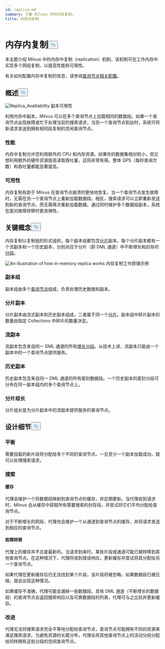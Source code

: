 ```yaml
---
id: replica.md
summary: 了解 Milvus 中的内存复制。
title: 内存内复制
---
```

<h1 id="In-Memory-Replica" class="common-anchor-header">内存内复制<button data-href="#In-Memory-Replica" class="anchor-icon" translate="no">
      <svg translate="no"
        aria-hidden="true"
        focusable="false"
        height="20"
        version="1.1"
        viewBox="0 0 16 16"
        width="16"
      >
        <path
          fill="#0092E4"
          fill-rule="evenodd"
          d="M4 9h1v1H4c-1.5 0-3-1.69-3-3.5S2.55 3 4 3h4c1.45 0 3 1.69 3 3.5 0 1.41-.91 2.72-2 3.25V8.59c.58-.45 1-1.27 1-2.09C10 5.22 8.98 4 8 4H4c-.98 0-2 1.22-2 2.5S3 9 4 9zm9-3h-1v1h1c1 0 2 1.22 2 2.5S13.98 12 13 12H9c-.98 0-2-1.22-2-2.5 0-.83.42-1.64 1-2.09V6.25c-1.09.53-2 1.84-2 3.25C6 11.31 7.55 13 9 13h4c1.45 0 3-1.69 3-3.5S14.5 6 13 6z"
        ></path>
      </svg>
    </button></h1><p>本主题介绍 Milvus 中的内存中复制（replication）机制，该机制可在工作内存中实现多个网段复制，以提高性能和可用性。</p>
<p>有关如何配置内存中复制的信息，请参阅<a href="/docs/zh/v2.4.x/configure_querynode.md#queryNodereplicas">查询节点相关配置</a>。</p>
<h2 id="Overview" class="common-anchor-header">概述<button data-href="#Overview" class="anchor-icon" translate="no">
      <svg translate="no"
        aria-hidden="true"
        focusable="false"
        height="20"
        version="1.1"
        viewBox="0 0 16 16"
        width="16"
      >
        <path
          fill="#0092E4"
          fill-rule="evenodd"
          d="M4 9h1v1H4c-1.5 0-3-1.69-3-3.5S2.55 3 4 3h4c1.45 0 3 1.69 3 3.5 0 1.41-.91 2.72-2 3.25V8.59c.58-.45 1-1.27 1-2.09C10 5.22 8.98 4 8 4H4c-.98 0-2 1.22-2 2.5S3 9 4 9zm9-3h-1v1h1c1 0 2 1.22 2 2.5S13.98 12 13 12H9c-.98 0-2-1.22-2-2.5 0-.83.42-1.64 1-2.09V6.25c-1.09.53-2 1.84-2 3.25C6 11.31 7.55 13 9 13h4c1.45 0 3-1.69 3-3.5S14.5 6 13 6z"
        ></path>
      </svg>
    </button></h2><p>
  
   <span class="img-wrapper"> <img translate="no" src="/docs/v2.4.x/assets/replica_availability.jpg" alt="Replica_Availiability" class="doc-image" id="replica_availiability" />
   </span> <span class="img-wrapper"> <span>副本可用性</span> </span></p>
<p>利用内存中副本，Milvus 可以在多个查询节点上加载相同的数据段。如果一个查询节点出现故障或忙于处理当前的搜索请求，当另一个查询节点到达时，系统可将新请求发送到拥有相同段复制的空闲查询节点。</p>
<h3 id="Performance" class="common-anchor-header">性能</h3><p>内存中复制允许您利用额外的 CPU 和内存资源。如果你的数据集相对较小，但又想利用额外的硬件资源提高读取吞吐量，这将非常有用。整体 QPS（每秒查询次数）和吞吐量都能显著提高。</p>
<h3 id="Availability" class="common-anchor-header">可用性</h3><p>内存复制有助于 Milvus 在查询节点崩溃时更快地恢复。当一个查询节点发生故障时，无需在另一个查询节点上重新加载数据段。相反，搜索请求可以立即重新发送到新的查询节点，而无需再次重新加载数据。通过同时维护多个数据段副本，系统在面对故障转移时更具弹性。</p>
<h2 id="Key-Concepts" class="common-anchor-header">关键概念<button data-href="#Key-Concepts" class="anchor-icon" translate="no">
      <svg translate="no"
        aria-hidden="true"
        focusable="false"
        height="20"
        version="1.1"
        viewBox="0 0 16 16"
        width="16"
      >
        <path
          fill="#0092E4"
          fill-rule="evenodd"
          d="M4 9h1v1H4c-1.5 0-3-1.69-3-3.5S2.55 3 4 3h4c1.45 0 3 1.69 3 3.5 0 1.41-.91 2.72-2 3.25V8.59c.58-.45 1-1.27 1-2.09C10 5.22 8.98 4 8 4H4c-.98 0-2 1.22-2 2.5S3 9 4 9zm9-3h-1v1h1c1 0 2 1.22 2 2.5S13.98 12 13 12H9c-.98 0-2-1.22-2-2.5 0-.83.42-1.64 1-2.09V6.25c-1.09.53-2 1.84-2 3.25C6 11.31 7.55 13 9 13h4c1.45 0 3-1.69 3-3.5S14.5 6 13 6z"
        ></path>
      </svg>
    </button></h2><p>内存复制以复制组的形式组织。每个副本组都包含<a href="https://milvus.io/docs/v2.1.x/glossary.md#Sharding">分片</a>副本。每个分片副本都有一个流副本和一个历史副本，分别对应于分片（即 DML 通道）中不断增长和封存的<a href="https://milvus.io/docs/v2.1.x/glossary.md#Segment">分段</a>。</p>
<p>
  
   <span class="img-wrapper"> <img translate="no" src="/docs/v2.4.x/assets/replica_group.png" alt="An illustration of how in-memory replica works" class="doc-image" id="an-illustration-of-how-in-memory-replica-works" />
   </span> <span class="img-wrapper"> <span>内存复制工作原理示例</span> </span></p>
<h3 id="Replica-group" class="common-anchor-header">副本组</h3><p>副本组由多个<a href="https://milvus.io/docs/v2.1.x/four_layers.md#Query-node">查询节点</a>组成，负责处理历史数据和副本。</p>
<h3 id="Shard-replica" class="common-anchor-header">分片副本</h3><p>分片副本由流式副本和历史副本组成，二者属于同一个<a href="https://milvus.io/blog/deep-dive-1-milvus-architecture-overview.md#Shard">分片</a>。副本组中碎片副本的数量由指定 Collections 中碎片的数量决定。</p>
<h3 id="Streaming-replica" class="common-anchor-header">流副本</h3><p>流副本包含来自同一 DML 通道的所有<a href="https://milvus.io/docs/v2.1.x/glossary.md#Segment">增长分段</a>。从技术上讲，流副本只能由一个副本中的一个查询节点提供服务。</p>
<h3 id="Historical-replica" class="common-anchor-header">历史副本</h3><p>历史副本包含来自同一 DML 通道的所有密封数据段。一个历史副本的密封分段可分布在同一副本组内的多个查询节点上。</p>
<h3 id="Shard-leader" class="common-anchor-header">分片组长</h3><p>分片组长是为分片副本中的流副本提供服务的查询节点。</p>
<h2 id="Design-Details" class="common-anchor-header">设计细节<button data-href="#Design-Details" class="anchor-icon" translate="no">
      <svg translate="no"
        aria-hidden="true"
        focusable="false"
        height="20"
        version="1.1"
        viewBox="0 0 16 16"
        width="16"
      >
        <path
          fill="#0092E4"
          fill-rule="evenodd"
          d="M4 9h1v1H4c-1.5 0-3-1.69-3-3.5S2.55 3 4 3h4c1.45 0 3 1.69 3 3.5 0 1.41-.91 2.72-2 3.25V8.59c.58-.45 1-1.27 1-2.09C10 5.22 8.98 4 8 4H4c-.98 0-2 1.22-2 2.5S3 9 4 9zm9-3h-1v1h1c1 0 2 1.22 2 2.5S13.98 12 13 12H9c-.98 0-2-1.22-2-2.5 0-.83.42-1.64 1-2.09V6.25c-1.09.53-2 1.84-2 3.25C6 11.31 7.55 13 9 13h4c1.45 0 3-1.69 3-3.5S14.5 6 13 6z"
        ></path>
      </svg>
    </button></h2><h3 id="Balance" class="common-anchor-header">平衡</h3><p>需要加载的新片段将分配给多个不同的查询节点。一旦至少一个副本加载成功，就可以处理搜索请求。</p>
<h3 id="Search" class="common-anchor-header">搜索</h3><h4 id="Cache" class="common-anchor-header">缓存</h4><p>代理会维护一个将数据段映射到查询节点的缓存，并定期更新。当代理收到请求时，Milvus 会从缓存中获取所有需要搜索的封存段，并尝试将它们平均分配给查询节点。</p>
<p>对于不断增长的网段，代理也会维护一个从通道到查询节点的缓存，并将请求发送到相应的查询节点。</p>
<h4 id="Failover" class="common-anchor-header">故障转移</h4><p>代理上的缓存并不总是最新的。当请求到来时，某些片段或通道可能已被转移到其他查询节点。在这种情况下，代理将收到错误响应，更新缓存并尝试将其分配给另一个查询节点。</p>
<p>如果代理在更新缓存后仍无法找到某个片段，该片段将被忽略。如果数据段已被压缩，就会出现这种情况。</p>
<p>如果缓存不准确，代理可能会漏掉一些数据段。具有 DML 通道（不断增长的数据段）的查询节点会返回搜索响应以及可靠数据段的列表，代理可与之比较并更新缓存。</p>
<h3 id="Enhancement" class="common-anchor-header">改进</h3><p>代理无法将搜索请求完全平等地分配给查询节点，查询节点可能拥有不同的资源来满足搜索请求。为避免资源的长尾分布，代理会将其他查询节点上的活动分段分配给同样拥有这些分段的空闲查询节点。</p>
